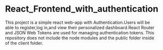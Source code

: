# React_Frontend_with_authentication
This project is a simple react web-app with Authentication.Users will be able to register,log in,and view their personalized dashboard.React Router and JSON Web Tokens are used for managing authentication tokens.
This repository does not include the node modules and the public folder inside of the client folder.
